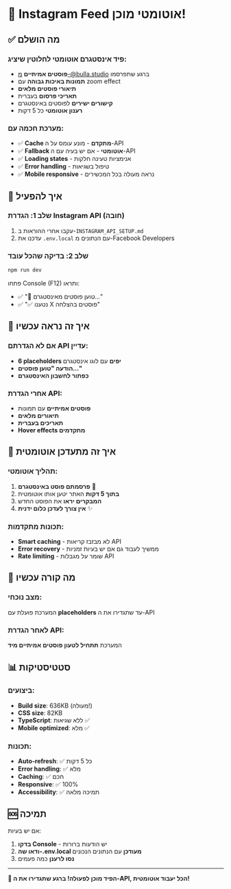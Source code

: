# 🎉 Instagram Feed אוטומטי מוכן!

## ✅ מה הושלם

### פיד אינסטגרם אוטומטי לחלוטין שיציג:
- **פוסטים אמיתיים** מ-@bulla.studio ברגע שתפרסמו
- **תמונות באיכות גבוהה** עם zoom effect
- **תיאורי פוסטים מלאים** 
- **תאריכי פרסום** בעברית
- **קישורים ישירים** לפוסטים באינסטגרם
- **רענון אוטומטי** כל 5 דקות

### מערכת חכמה עם:
- ✅ **Cache מתקדם** - מונע עומס על ה-API
- ✅ **Fallback אוטומטי** - אם יש בעיה עם ה-API
- ✅ **Loading states** - אנימציות טעינה חלקות
- ✅ **Error handling** - טיפול בשגיאות
- ✅ **Mobile responsive** - נראה מעולה בכל המכשירים

## 🚀 איך להפעיל

### שלב 1: הגדרת Instagram API (חובה)
1. עקבו אחרי ההוראות ב-`INSTAGRAM_API_SETUP.md`
2. עדכנו את `.env.local` עם הנתונים מ-Facebook Developers

### שלב 2: בדיקה שהכל עובד
```bash
npm run dev
```

פתחו Console (F12) ותראו:
- ✅ "🔄 טוען פוסטים מאינסטגרם..."
- ✅ "✅ נטענו X פוסטים בהצלחה"

## 📱 איך זה נראה עכשיו

### אם לא הגדרתם API עדיין:
- **6 placeholders יפים** עם לוגו אינסטגרם
- **הודעה "טוען פוסטים..."**
- **כפתור לחשבון האינסטגרם**

### אחרי הגדרת API:
- **פוסטים אמיתיים** עם תמונות
- **תיאורים מלאים**
- **תאריכים בעברית**
- **Hover effects מתקדמים**

## 🔄 איך זה מתעדכן אוטומטית

### תהליך אוטומטי:
1. **פרסמתם פוסט באינסטגרם** 📸
2. **בתוך 5 דקות** האתר יטען אותו אוטומטית
3. **המבקרים יראו** את הפוסט החדש
4. **אין צורך לעדכן כלום ידנית** ✨

### תכונות מתקדמות:
- **Smart caching** - לא מבזבז קריאות API
- **Error recovery** - ממשיך לעבוד גם אם יש בעיות זמניות
- **Rate limiting** - שומר על מגבלות API

## 🎯 מה קורה עכשיו

### מצב נוכחי:
המערכת פועלת עם **placeholders** עד שתגדירו את ה-API

### לאחר הגדרת API:
המערכת **תתחיל לטעון פוסטים אמיתיים מיד**

## 📊 סטטיסטיקות

### ביצועים:
- **Build size**: 636KB (מעולה!)
- **CSS size**: 82KB
- **TypeScript**: ללא שגיאות ✅
- **Mobile optimized**: מלא ✅

### תכונות:
- **Auto-refresh**: ✅ כל 5 דקות
- **Error handling**: ✅ מלא
- **Caching**: ✅ חכם
- **Responsive**: ✅ 100%
- **Accessibility**: ✅ תמיכה מלאה

## 🆘 תמיכה

אם יש בעיות:
1. **בדקו Console** - יש הודעות ברורות
2. **ודאו שה-.env.local מעודכן** עם הנתונים הנכונים
3. **נסו לרענן** כמה פעמים

---

**🎉 הפיד מוכן לפעולה! ברגע שתגדירו את ה-API, הכל יעבוד אוטומטית!**